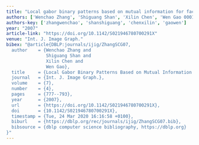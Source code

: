 ```yaml
---
title: "Local gabor binary patterns based on mutual information for face recognition"
authors: ['Wenchao Zhang', 'Shiguang Shan', 'Xilin Chen', 'Wen Gao 0001']
authors-key: ['zhangwenchao', 'shanshiguang', 'chenxilin', 'gaowen']
year: "2007"
article-link: "https://doi.org/10.1142/S021946780700291X"
venue: "Int. J. Image Graph."
bibex: "@article{DBLP:journals/ijig/ZhangSCG07,
  author    = {Wenchao Zhang and
               Shiguang Shan and
               Xilin Chen and
               Wen Gao},
  title     = {Local Gabor Binary Patterns Based on Mutual Information for Face Recognition},
  journal   = {Int. J. Image Graph.},
  volume    = {7},
  number    = {4},
  pages     = {777--793},
  year      = {2007},
  url       = {https://doi.org/10.1142/S021946780700291X},
  doi       = {10.1142/S021946780700291X},
  timestamp = {Tue, 24 Mar 2020 16:16:58 +0100},
  biburl    = {https://dblp.org/rec/journals/ijig/ZhangSCG07.bib},
  bibsource = {dblp computer science bibliography, https://dblp.org}
}"
---
```


